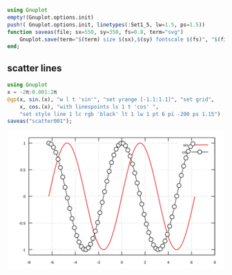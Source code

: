 


```julia
using Gnuplot
empty!(Gnuplot.options.init)
push!( Gnuplot.options.init, linetypes(:Set1_5, lw=1.5, ps=1.5))
function saveas(file; sx=550, sy=350, fs=0.8, term="svg")
    Gnuplot.save(term="$(term) size $(sx),$(sy) fontscale $(fs)", "$(file).svg")
end;
```


<a id='scatter-lines'></a>

## scatter lines


```julia
using Gnuplot
x = -2π:0.001:2π
@gp(x, sin.(x), "w l t 'sin'", "set yrange [-1.1:1.1]", "set grid",
    x, cos.(x), "with linespoints ls 1 t 'cos' ",
    "set style line 1 lc rgb 'black' lt 1 lw 1 pt 6 pi -200 ps 1.15")
saveas("scatter001");
```


![](scatter001.svg)

